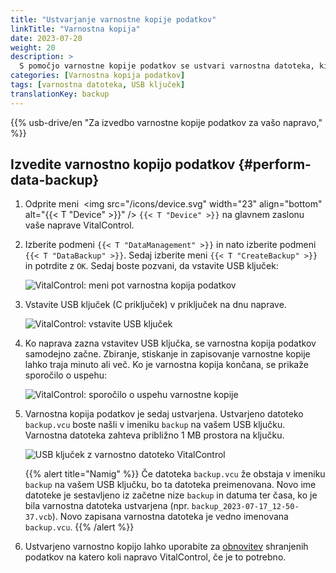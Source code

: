 ```yaml
---
title: "Ustvarjanje varnostne kopije podatkov"
linkTitle: "Varnostna kopija"
date: 2023-07-20
weight: 20
description: >
  S pomočjo varnostne kopije podatkov se ustvari varnostna datoteka, ki vsebuje vse podatke, shranjene na napravi VitalControl.
categories: [Varnostna kopija podatkov]
tags: [varnostna datoteka, USB ključek]
translationKey: backup
---
```

{{% usb-drive/en "Za izvedbo varnostne kopije podatkov za vašo napravo," %}}

## Izvedite varnostno kopijo podatkov {#perform-data-backup}

1. Odprite meni &nbsp;<img src="/icons/device.svg" width="23" align="bottom" alt="{{< T "Device" >}}" /> `{{< T "Device" >}}` na glavnem zaslonu vaše naprave VitalControl.

2. Izberite podmeni `{{< T "DataManagement" >}}` in nato izberite podmeni `{{< T "DataBackup" >}}`. Sedaj izberite meni `{{< T "CreateBackup" >}}` in potrdite z `OK`. Sedaj boste pozvani, da vstavite USB ključek:

   ![VitalControl: meni pot varnostna kopija podatkov](../images/backup.png "Izvedite varnostno kopijo podatkov")

3. Vstavite USB ključek (C priključek) v priključek na dnu naprave.

   ![VitalControl: vstavite USB ključek](/images/firmware/update/plug-in-dual-usb-stick.svg "Vstavite USB ključek")

4. Ko naprava zazna vstavitev USB ključka, se varnostna kopija podatkov samodejno začne. Zbiranje, stiskanje in zapisovanje varnostne kopije lahko traja minuto ali več. Ko je varnostna kopija končana, se prikaže sporočilo o uspehu:

   ![VitalControl: sporočilo o uspehu varnostne kopije](../images/backup-done.png "Uspešna varnostna kopija podatkov")

5. Varnostna kopija podatkov je sedaj ustvarjena. Ustvarjeno datoteko `backup.vcu` boste našli v imeniku `backup` na vašem USB ključku. Varnostna datoteka zahteva približno 1 MB prostora na ključku.

   ![USB ključek z varnostno datoteko VitalControl](../images/backup-file.png "USB ključek z varnostno datoteko")

   {{% alert title="Namig" %}}
  Če datoteka `backup.vcu` že obstaja v imeniku `backup` na vašem USB ključku, bo ta datoteka preimenovana. Novo ime datoteke je sestavljeno iz začetne nize `backup` in datuma ter časa, ko je bila varnostna datoteka ustvarjena (npr. `backup_2023-07-17_12-50-37.vcb`). Novo zapisana varnostna datoteka je vedno imenovana `backup.vcu`.
    {{% /alert %}}


6. Ustvarjeno varnostno kopijo lahko uporabite za [obnovitev](../restore) shranjenih podatkov na katero koli napravo VitalControl, če je to potrebno.
